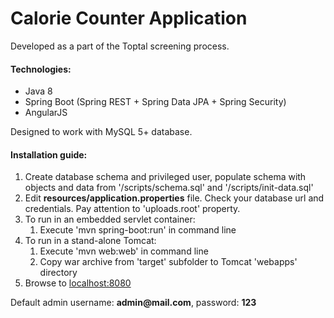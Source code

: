 Calorie Counter Application
===
Developed as a part of the Toptal screening process.

#### Technologies:
* Java 8
* Spring Boot (Spring REST + Spring Data JPA + Spring Security)
* AngularJS

Designed to work with MySQL 5+ database.

#### Installation guide:
1. Create database schema and privileged user, populate schema with objects and data from '/scripts/schema.sql' and '/scripts/init-data.sql'
2. Edit __resources/application.properties__ file. Check your database url and credentials. Pay attention to 'uploads.root' property.
3. To run in an embedded servlet container:
    1. Execute 'mvn spring-boot:run' in command line
4. To run in a stand-alone Tomcat:
    1. Execute 'mvn web:web' in command line
    2. Copy war archive from 'target' subfolder to Tomcat 'webapps' directory
5. Browse to [localhost:8080](localhost:8080)

Default admin username: __admin@mail.com__, password: __123__
